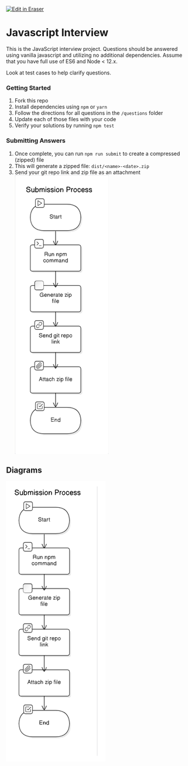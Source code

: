 <p><a target="_blank" href="https://app.eraser.io/workspace/MsLK8jBXABt7WRTE8lbO" id="edit-in-eraser-github-link"><img alt="Edit in Eraser" src="https://firebasestorage.googleapis.com/v0/b/second-petal-295822.appspot.com/o/images%2Fgithub%2FOpen%20in%20Eraser.svg?alt=media&amp;token=968381c8-a7e7-472a-8ed6-4a6626da5501"></a></p>

# Javascript Interview
This is the JavaScript interview project. Questions should be answered using vanilla javascript and utilizing no additional dependencies. Assume that you have full use of ES6 and Node < 12.x.

Look at test cases to help clarify questions.

### Getting Started
1. Fork this repo
2. Install dependencies using `npm`  or `yarn`  
3. Follow the directions for all questions in the `/questions`  folder
4. Update each of those files with your code
5. Verify your solutions by running `npm test` 
### Submitting Answers
1. Once complete, you can run `npm run submit`  to create a compressed (zipped) file
2. This will generate a zipped file: `dist/<name>-<date>.zip`  
3. Send your git repo link and zip file as an attachment
![Submitting Answers](/.eraser/MsLK8jBXABt7WRTE8lbO___EfrslFfWVQZj3JR2TRF7SIVCB8X2___---figure---3PCuPyJ7V4SZZvs9Xaqgb---figure---WyhZmpNYQzjsRzmFm0kJDg.png "Submitting Answers")




<!-- eraser-additional-content -->
## Diagrams
<!-- eraser-additional-files -->
<a href="/README-Submission Process-1.eraserdiagram" data-element-id="BHZvKd68xfVCtSaPSZARv"><img src="/.eraser/MsLK8jBXABt7WRTE8lbO___EfrslFfWVQZj3JR2TRF7SIVCB8X2___---diagram----3189d13ae933f7c7575bbd3fd86750fd-Submission-Process.png" alt="" data-element-id="BHZvKd68xfVCtSaPSZARv" /></a>
<!-- end-eraser-additional-files -->
<!-- end-eraser-additional-content -->
<!--- Eraser file: https://app.eraser.io/workspace/MsLK8jBXABt7WRTE8lbO --->